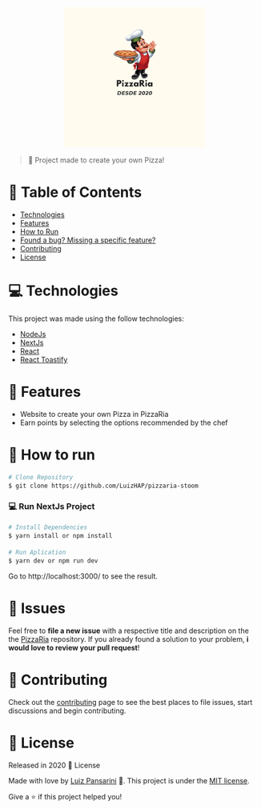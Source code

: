 <p align="center">
   <img src="https://github.com/LuizHAP/pizzaria-stoom/blob/master/assets/PizzaRia.png" alt="PizzaRia" width="280"/>
</p>

> :rocket: Project made to create your own Pizza!

# :pushpin: Table of Contents

- [Technologies](#computer-technologies)
- [Features](#rocket-features)
- [How to Run](#construction_worker-how-to-run)
- [Found a bug? Missing a specific feature?](#bug-issues)
- [Contributing](#tada-contributing)
- [License](#closed_book-license)
# :computer: Technologies

This project was made using the follow technologies:

<ul>
  <li><a href="https://nodejs.org/en/docs/">NodeJs</a></li>
  <li><a href="https://nextjs.org/">NextJs</a></li>
  <li><a href="https://pt-br.reactjs.org/">React</a></li>
  <li><a href="https://github.com/fkhadra/react-toastify">React Toastify</a></li>
</ul>

# :rocket: Features

- Website to create your own Pizza in PizzaRia
- Earn points by selecting the options recommended by the chef

# :construction_worker: How to run

```bash
# Clone Repository
$ git clone https://github.com/LuizHAP/pizzaria-stoom
```

### 💻 Run NextJs Project

```bash
# Install Dependencies
$ yarn install or npm install

# Run Aplication
$ yarn dev or npm run dev
```

Go to http://localhost:3000/ to see the result.

# :bug: Issues

Feel free to **file a new issue** with a respective title and description on the the [PizzaRia](https://github.com/LuizHAP/pizzaria-stoom) repository. If you already found a solution to your problem, **i would love to review your pull request**!

# :tada: Contributing

Check out the [contributing](https://github.com/LuizHAP/pizzaria-stoom/blob/master/CONTRIBUTING.md) page to see the best places to file issues, start discussions and begin contributing.

# :closed_book: License

Released in 2020 :closed_book: License

Made with love by [Luiz Pansarini](https://github.com/LuizHAP/) 🚀.
This project is under the [MIT license](https://github.com/LuizHAP/pizzaria-stoom/master/LICENSE).

Give a ⭐️ if this project helped you!
